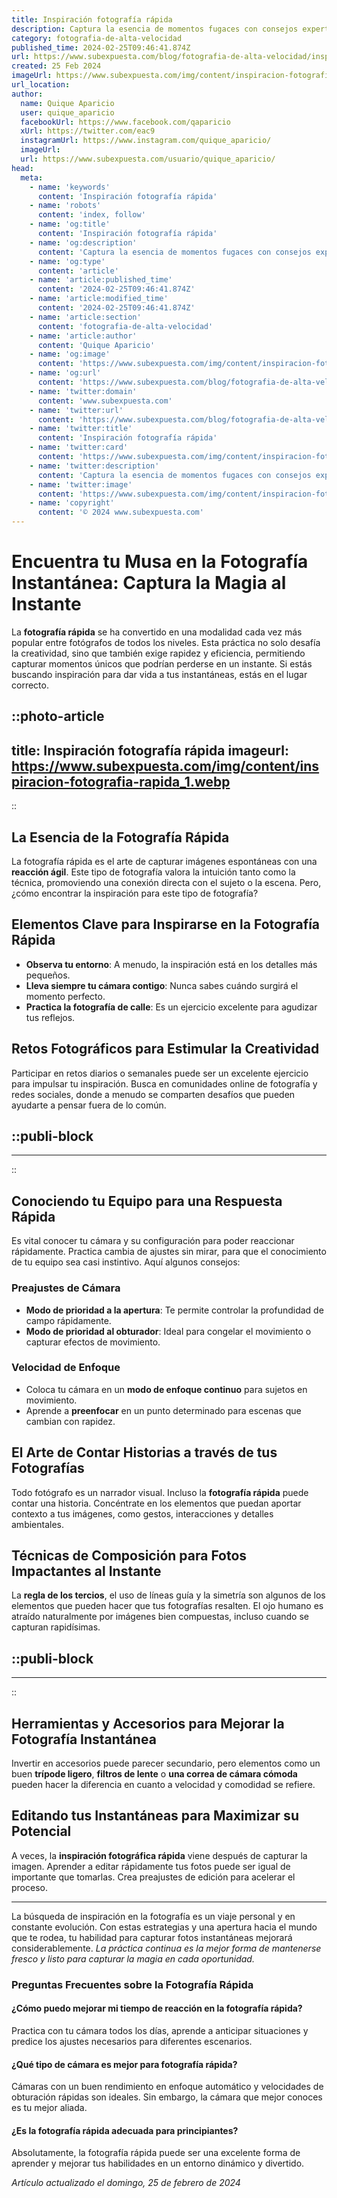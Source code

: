 ```yaml
---
title: Inspiración fotografía rápida
description: Captura la esencia de momentos fugaces con consejos expertos en fotografía rápida. Descubre técnicas y trucos para fotos impresionantes.
category: fotografia-de-alta-velocidad
published_time: 2024-02-25T09:46:41.874Z
url: https://www.subexpuesta.com/blog/fotografia-de-alta-velocidad/inspiracion-fotografia-rapida
created: 25 Feb 2024
imageUrl: https://www.subexpuesta.com/img/content/inspiracion-fotografia-rapida_1.webp
url_location:
author:
  name: Quique Aparicio
  user: quique_aparicio
  facebookUrl: https://www.facebook.com/qaparicio
  xUrl: https://twitter.com/eac9
  instagramUrl: https://www.instagram.com/quique_aparicio/
  imageUrl: 
  url: https://www.subexpuesta.com/usuario/quique_aparicio/
head:
  meta:
    - name: 'keywords'
      content: 'Inspiración fotografía rápida'
    - name: 'robots'
      content: 'index, follow'
    - name: 'og:title'
      content: 'Inspiración fotografía rápida'
    - name: 'og:description'
      content: 'Captura la esencia de momentos fugaces con consejos expertos en fotografía rápida. Descubre técnicas y trucos para fotos impresionantes.'
    - name: 'og:type'
      content: 'article'
    - name: 'article:published_time'
      content: '2024-02-25T09:46:41.874Z'
    - name: 'article:modified_time'
      content: '2024-02-25T09:46:41.874Z'
    - name: 'article:section'
      content: 'fotografia-de-alta-velocidad'
    - name: 'article:author'
      content: 'Quique Aparicio'
    - name: 'og:image'
      content: 'https://www.subexpuesta.com/img/content/inspiracion-fotografia-rapida_1.webp'
    - name: 'og:url'
      content: 'https://www.subexpuesta.com/blog/fotografia-de-alta-velocidad/inspiracion-fotografia-rapida'
    - name: 'twitter:domain'
      content: 'www.subexpuesta.com'
    - name: 'twitter:url'
      content: 'https://www.subexpuesta.com/blog/fotografia-de-alta-velocidad/inspiracion-fotografia-rapida'
    - name: 'twitter:title'
      content: 'Inspiración fotografía rápida'
    - name: 'twitter:card'
      content: 'https://www.subexpuesta.com/img/content/inspiracion-fotografia-rapida_1.webp'
    - name: 'twitter:description'
      content: 'Captura la esencia de momentos fugaces con consejos expertos en fotografía rápida. Descubre técnicas y trucos para fotos impresionantes.'
    - name: 'twitter:image'
      content: 'https://www.subexpuesta.com/img/content/inspiracion-fotografia-rapida_1.webp'
    - name: 'copyright'
      content: '© 2024 www.subexpuesta.com'
---
```

# Encuentra tu Musa en la Fotografía Instantánea: Captura la Magia al Instante

La **fotografía rápida** se ha convertido en una modalidad cada vez más popular entre fotógrafos de todos los niveles. Esta práctica no solo desafía la creatividad, sino que también exige rapidez y eficiencia, permitiendo capturar momentos únicos que podrían perderse en un instante. Si estás buscando inspiración para dar vida a tus instantáneas, estás en el lugar correcto.


::photo-article
---
title: Inspiración fotografía rápida
imageurl: https://www.subexpuesta.com/img/content/inspiracion-fotografia-rapida_1.webp
---
::



## La Esencia de la Fotografía Rápida

La fotografía rápida es el arte de capturar imágenes espontáneas con una **reacción ágil**. Este tipo de fotografía valora la intuición tanto como la técnica, promoviendo una conexión directa con el sujeto o la escena. Pero, ¿cómo encontrar la inspiración para este tipo de fotografía?

## Elementos Clave para Inspirarse en la Fotografía Rápida

- **Observa tu entorno**: A menudo, la inspiración está en los detalles más pequeños.
- **Lleva siempre tu cámara contigo**: Nunca sabes cuándo surgirá el momento perfecto.
- **Practica la fotografía de calle**: Es un ejercicio excelente para agudizar tus reflejos.

## Retos Fotográficos para Estimular la Creatividad

Participar en retos diarios o semanales puede ser un excelente ejercicio para impulsar tu inspiración. Busca en comunidades online de fotografía y redes sociales, donde a menudo se comparten desafíos que pueden ayudarte a pensar fuera de lo común.


  ::publi-block
  ---
  ---
  ::
  
  

## Conociendo tu Equipo para una Respuesta Rápida

Es vital conocer tu cámara y su configuración para poder reaccionar rápidamente. Practica cambia de ajustes sin mirar, para que el conocimiento de tu equipo sea casi instintivo. Aquí algunos consejos:

### Preajustes de Cámara

- **Modo de prioridad a la apertura**: Te permite controlar la profundidad de campo rápidamente.
- **Modo de prioridad al obturador**: Ideal para congelar el movimiento o capturar efectos de movimiento.

### Velocidad de Enfoque

- Coloca tu cámara en un **modo de enfoque continuo** para sujetos en movimiento.
- Aprende a **preenfocar** en un punto determinado para escenas que cambian con rapidez.

## El Arte de Contar Historias a través de tus Fotografías

Todo fotógrafo es un narrador visual. Incluso la **fotografía rápida** puede contar una historia. Concéntrate en los elementos que puedan aportar contexto a tus imágenes, como gestos, interacciones y detalles ambientales.

## Técnicas de Composición para Fotos Impactantes al Instante

La **regla de los tercios**, el uso de líneas guía y la simetría son algunos de los elementos que pueden hacer que tus fotografías resalten. El ojo humano es atraído naturalmente por imágenes bien compuestas, incluso cuando se capturan rapidísimas.


  ::publi-block
  ---
  ---
  ::
  
  

## Herramientas y Accesorios para Mejorar la Fotografía Instantánea

Invertir en accesorios puede parecer secundario, pero elementos como un buen **trípode ligero**, **filtros de lente** o **una correa de cámara cómoda** pueden hacer la diferencia en cuanto a velocidad y comodidad se refiere.

## Editando tus Instantáneas para Maximizar su Potencial

A veces, la **inspiración fotográfica rápida** viene después de capturar la imagen. Aprender a editar rápidamente tus fotos puede ser igual de importante que tomarlas. Crea preajustes de edición para acelerar el proceso.

---

La búsqueda de inspiración en la fotografía es un viaje personal y en constante evolución. Con estas estrategias y una apertura hacia el mundo que te rodea, tu habilidad para capturar fotos instantáneas mejorará considerablemente. *La práctica continua es la mejor forma de mantenerse fresco y listo para capturar la magia en cada oportunidad.*

### Preguntas Frecuentes sobre la Fotografía Rápida

#### ¿Cómo puedo mejorar mi tiempo de reacción en la fotografía rápida?

Practica con tu cámara todos los días, aprende a anticipar situaciones y predice los ajustes necesarios para diferentes escenarios.

#### ¿Qué tipo de cámara es mejor para fotografía rápida?

Cámaras con un buen rendimiento en enfoque automático y velocidades de obturación rápidas son ideales. Sin embargo, la cámara que mejor conoces es tu mejor aliada.

#### ¿Es la fotografía rápida adecuada para principiantes?

Absolutamente, la fotografía rápida puede ser una excelente forma de aprender y mejorar tus habilidades en un entorno dinámico y divertido.

_Artículo actualizado el domingo, 25 de febrero de 2024_